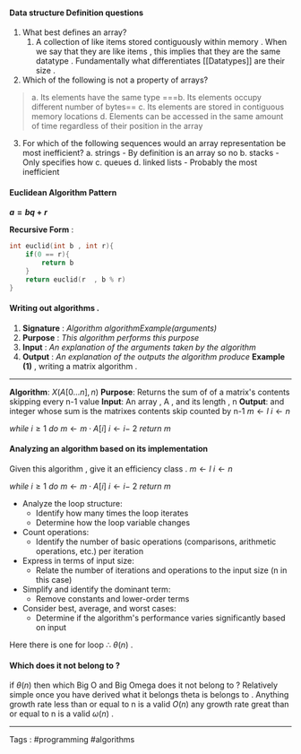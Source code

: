 #### Data structure Definition questions
1. What best defines an array?
	1. A collection of like items stored contiguously within memory .  When we say that they are like items , this implies that they are the same datatype . Fundamentally what differentiates [[Datatypes]] are their size . 
2. Which of the following is not a property of arrays?
>	a. Its elements have the same type 
	===b. Its elements occupy different number of bytes==
	c. Its elements are stored in contiguous memory locations 
	d. Elements can be accessed in the same amount of time regardless of their position in the array

 3. For which of the following sequences would an array representation be most inefficient?
	a. strings - By definition is an array so no 
	b. stacks - Only specifies how 
	c. queues
	d. linked lists - Probably the most inefficient 

#### Euclidean Algorithm Pattern
**$a = bq + r$**

**Recursive Form** : 

```c
int euclid(int b , int r){
	if(0 == r){
		return b 
	}
	return euclid(r  , b % r)
}
```
 
 
#### Writing out algorithms . 
1. **Signature** : *Algorithm algorithmExample(arguments)*
2. **Purpose** : *This algorithm performs this purpose*
3. **Input** : *An explanation of the arguments taken by the algorithm*
4. **Output** : *An explanation of the outputs the algorithm produce* 
**Example (1)** , writing a matrix algorithm . 
___
**Algorithm**: $X(A[0...n] , n)$
**Purpose**: Returns the sum of of a matrix's contents skipping every n-1 value 
**Input**: An array , A  , and its length , n 
**Output**:  and integer whose sum is the matrixes contents skip counted by n-1 
$m \leftarrow l$
$i \leftarrow n$

$while \ i \geq 1 \ do$
	$m \leftarrow m\cdot A[i]$
	$i \leftarrow  i - \ 2$
$return \ m$
#### Analyzing an algorithm based on its implementation 
Given this algorithm , give it an efficiency class . 
$m \leftarrow l$
$i \leftarrow n$

$while \ i \geq 1 \ do$
	$m \leftarrow m\cdot A[i]$
	$i \leftarrow  i - \ 2$
$return \ m$

- Analyze the loop structure:
    - Identify how many times the loop iterates
    - Determine how the loop variable changes
- Count operations:
    - Identify the number of basic operations (comparisons, arithmetic operations, etc.) per iteration
- Express in terms of input size:
    - Relate the number of iterations and operations to the input size (n in this case)
- Simplify and identify the dominant term:
    - Remove constants and lower-order terms
- Consider best, average, and worst cases:
    - Determine if the algorithm's performance varies significantly based on input

Here there is one for loop $\therefore$ $\theta(n)$  . 

#### Which does it not belong to ? 
if $\theta(n)$ then which Big O and Big Omega does it not belong to ? 
Relatively simple once you have derived what it belongs theta is belongs to . Anything growth rate less than or equal to n is a valid $O(n)$ any growth rate great than or equal to n is a valid $\omega(n)$  .
___ 
 Tags : #programming #algorithms 
 